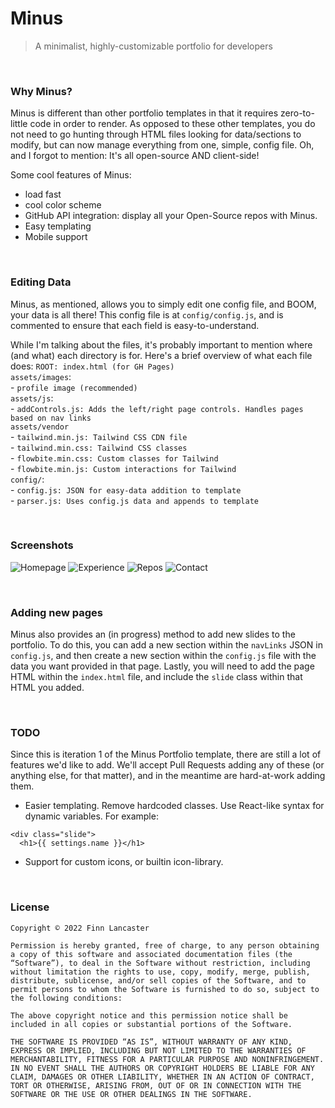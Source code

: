# Minus
> A minimalist, highly-customizable portfolio for developers

<br>

### Why Minus?
Minus is different than other portfolio templates in that it requires zero-to-little code in order to render. As opposed to these other templates, you do not need to go hunting through HTML files looking for data/sections to modify, but can now manage everything from one, simple, config file. Oh, and I forgot to mention: It's all open-source AND client-side!

Some cool features of Minus:
- load fast
- cool color scheme
- GitHub API integration: display all your Open-Source repos with Minus.
- Easy templating
- Mobile support

<br>

### Editing Data
Minus, as mentioned, allows you to simply edit one config file, and BOOM, your data is all there! This config file is at ``config/config.js``, and is commented to ensure that each field is easy-to-understand.

While I'm talking about the files, it's probably important to mention where (and what) each directory is for. Here's a brief overview of what each file does:
``ROOT: index.html (for GH Pages)``<br>
``assets/images``:<br>
    - ``profile image (recommended)``<br>
``assets/js``:<br>
    - ``addControls.js: Adds the left/right page controls. Handles pages based on nav links``<br>
``assets/vendor``<br>
    - ``tailwind.min.js: Tailwind CSS CDN file``<br>
    - ``tailwind.min.css: Tailwind CSS classes``<br>
    - ``flowbite.min.css: Custom classes for Tailwind``<br>
    - ``flowbite.min.js: Custom interactions for Tailwind``<br>
``config/``:<br>
    - ``config.js: JSON for easy-data addition to template``<br>
    - ``parser.js: Uses config.js data and appends to template``
    
<br>

### Screenshots
![Homepage](https://i.imgur.com/MAumF3L.png)
![Experience](https://i.imgur.com/NOWSCAG.png)
![Repos](https://i.imgur.com/Na947EZ.png)
![Contact](https://i.imgur.com/8TxCRFr.png)

<br>

### Adding new pages
Minus also provides an (in progress) method to add new slides to the portfolio. To do this, you can add a new section within the ``navLinks`` JSON in ``config.js``, and then create a new section within the ``config.js`` file with the data you want provided in that page. Lastly, you will need to add the page HTML within the ``index.html`` file, and include the ``slide`` class within that HTML you added.

<br>

### TODO
Since this is iteration 1 of the Minus Portfolio template, there are still a lot of features we'd like to add. We'll accept Pull Requests adding any of these (or anything else, for that matter), and in the meantime are hard-at-work adding them.

- Easier templating. Remove hardcoded classes. Use React-like syntax for dynamic variables. For example:
```
<div class="slide">
  <h1>{{ settings.name }}</h1>
```
- Support for custom icons, or builtin icon-library.

<br>

### License
```
Copyright © 2022 Finn Lancaster

Permission is hereby granted, free of charge, to any person obtaining a copy of this software and associated documentation files (the “Software”), to deal in the Software without restriction, including without limitation the rights to use, copy, modify, merge, publish, distribute, sublicense, and/or sell copies of the Software, and to permit persons to whom the Software is furnished to do so, subject to the following conditions:

The above copyright notice and this permission notice shall be included in all copies or substantial portions of the Software.

THE SOFTWARE IS PROVIDED “AS IS”, WITHOUT WARRANTY OF ANY KIND, EXPRESS OR IMPLIED, INCLUDING BUT NOT LIMITED TO THE WARRANTIES OF MERCHANTABILITY, FITNESS FOR A PARTICULAR PURPOSE AND NONINFRINGEMENT. IN NO EVENT SHALL THE AUTHORS OR COPYRIGHT HOLDERS BE LIABLE FOR ANY CLAIM, DAMAGES OR OTHER LIABILITY, WHETHER IN AN ACTION OF CONTRACT, TORT OR OTHERWISE, ARISING FROM, OUT OF OR IN CONNECTION WITH THE SOFTWARE OR THE USE OR OTHER DEALINGS IN THE SOFTWARE.
```
